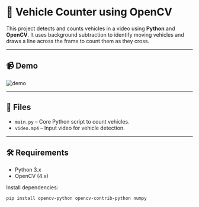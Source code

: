 # 🚗 Vehicle Counter using OpenCV

This project detects and counts vehicles in a video using **Python** and **OpenCV**. It uses background subtraction to identify moving vehicles and draws a line across the frame to count them as they cross.

---

## 📹 Demo

![demo](demo.gif) <!-- Optional: You can upload a sample GIF or video snapshot -->

---

## 📁 Files

- `main.py` – Core Python script to count vehicles.
- `video.mp4` – Input video for vehicle detection.

---

## 🛠️ Requirements

- Python 3.x
- OpenCV (4.x)

Install dependencies:
```bash
pip install opencv-python opencv-contrib-python numpy
